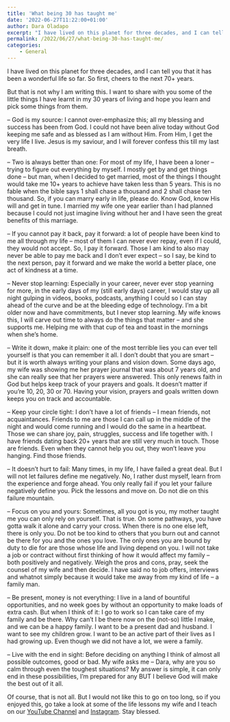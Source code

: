 ```yaml
---
title: 'What being 30 has taught me'
date: '2022-06-27T11:22:00+01:00'
author: Dara Oladapo
excerpt: "I have lived on this planet for three decades, and I can tell you that it has been a wonderful life so far. So first, cheers to the next 70+ years.\n\nBut that is not why I am writing this. I want to share with you some of the little things I have learnt in my 30 years of living and hope you learn and pick some things from them."
permalink: /2022/06/27/what-being-30-has-taught-me/
categories:
    - General
---
```


I have lived on this planet for three decades, and I can tell you that it has been a wonderful life so far. So first, cheers to the next 70+ years.

But that is not why I am writing this. I want to share with you some of the little things I have learnt in my 30 years of living and hope you learn and pick some things from them.

– God is my source: I cannot over-emphasize this; all my blessing and success has been from God. I could not have been alive today without God keeping me safe and as blessed as I am without Him. From Him, I get the very life I live. Jesus is my saviour, and I will forever confess this till my last breath.

– Two is always better than one: For most of my life, I have been a loner – trying to figure out everything by myself. I mostly get by and get things done – but man, when I decided to get married, most of the things I thought would take me 10+ years to achieve have taken less than 5 years. This is no fable when the bible says 1 shall chase a thousand and 2 shall chase ten thousand. So, if you can marry early in life, please do. Know God, know His will and get in tune. I married my wife one year earlier than I had planned because I could not just imagine living without her and I have seen the great benefits of this marriage.

– If you cannot pay it back, pay it forward: a lot of people have been kind to me all through my life – most of them I can never ever repay, even if I could, they would not accept. So, I pay it forward. Those I am kind to also may never be able to pay me back and I don’t ever expect – so I say, be kind to the next person, pay it forward and we make the world a better place, one act of kindness at a time.

– Never stop learning: Especially in your career, never ever stop yearning for more, in the early days of my (still early days) career, I would stay up all night gulping in videos, books, podcasts, anything I could so I can stay ahead of the curve and be at the bleeding edge of technology. I’m a bit older now and have commitments, but I never stop learning. My wife knows this, I will carve out time to always do the things that matter – and she supports me. Helping me with that cup of tea and toast in the mornings when she’s home.

– Write it down, make it plain: one of the most terrible lies you can ever tell yourself is that you can remember it all. I don’t doubt that you are smart – but it is worth always writing your plans and vision down. Some days ago, my wife was showing me her prayer journal that was about 7 years old, and she can really see that her prayers were answered. This only renews faith in God but helps keep track of your prayers and goals. It doesn’t matter if you’re 10, 20, 30 or 70. Having your vision, prayers and goals written down keeps you on track and accountable.

– Keep your circle tight: I don’t have a lot of friends – I mean friends, not acquaintances. Friends to me are those I can call up in the middle of the night and would come running and I would do the same in a heartbeat. Those we can share joy, pain, struggles, success and life together with. I have friends dating back 20+ years that are still very much in touch. Those are friends. Even when they cannot help you out, they won’t leave you hanging. Find those friends.

– It doesn’t hurt to fail: Many times, in my life, I have failed a great deal. But I will not let failures define me negatively. No, I rather dust myself, learn from the experience and forge ahead. You only really fail if you let your failure negatively define you. Pick the lessons and move on. Do not die on this failure mountain.

– Focus on you and yours: Sometimes, all you got is you, my mother taught me you can only rely on yourself. That is true. On some pathways, you have gotta walk it alone and carry your cross. When there is no one else left, there is only you. Do not be too kind to others that you burn out and cannot be there for you and the ones you love. The only ones you are bound by duty to die for are those whose life and living depend on you. I will not take a job or contract without first thinking of how it would affect my family – both positively and negatively. Weigh the pros and cons, pray, seek the counsel of my wife and then decide. I have said no to job offers, interviews and whatnot simply because it would take me away from my kind of life – a family man.

– Be present, money is not everything: I live in a land of bountiful opportunities, and no week goes by without an opportunity to make loads of extra cash. But when I think of it: I go to work so I can take care of my family and be there. Why can’t I be there now on the (not-so) little I make, and we can be a happy family. I want to be a present dad and husband. I want to see my children grow. I want to be an active part of their lives as I had growing up. Even though we did not have a lot, we were a family.

– Live with the end in sight: Before deciding on anything I think of almost all possible outcomes, good or bad. My wife asks me – Dara, why are you so calm through even the toughest situations? My answer is simple, it can only end in these possibilities, I’m prepared for any BUT I believe God will make the best out of it all.

Of course, that is not all. But I would not like this to go on too long, so if you enjoyed this, go take a look at some of the life lessons my wife and I teach on our [YouTube Channel](https://youtube.com/loveandlifetoday) and [Instagram](https://instagram.com/loveandlifetoday). Stay blessed.